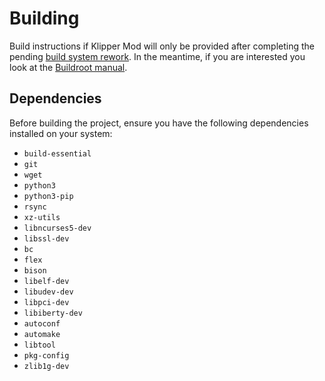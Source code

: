 # Building

Build instructions if Klipper Mod will only be provided after completing the pending [build system rework](https://github.com/xblax/flashforge_ad5m_klipper_mod/issues/32). In the meantime, if you are interested you look at the [Buildroot manual](https://buildroot.org/downloads/manual/manual.html).

## Dependencies

Before building the project, ensure you have the following dependencies installed on your system:

- `build-essential`
- `git`
- `wget`
- `python3`
- `python3-pip`
- `rsync`
- `xz-utils`
- `libncurses5-dev`
- `libssl-dev`
- `bc`
- `flex`
- `bison`
- `libelf-dev`
- `libudev-dev`
- `libpci-dev`
- `libiberty-dev`
- `autoconf`
- `automake`
- `libtool`
- `pkg-config`
- `zlib1g-dev`
